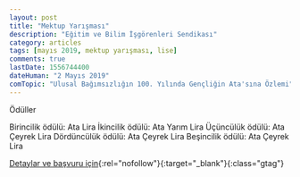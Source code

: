 ```yaml
---
layout: post
title: "Mektup Yarışması"
description: "Eğitim ve Bilim İşgörenleri Sendikası"
category: articles
tags: [mayıs 2019, mektup yarışması, lise]
comments: true
lastDate: 1556744400
dateHuman: "2 Mayıs 2019"
comTopic: "Ulusal Bağımsızlığın 100. Yılında Gençliğin Ata'sına Özlemi"
---
```


Ödüller

Birincilik ödülü: Ata Lira
İkincilik ödülü: Ata Yarım Lira
Üçüncülük ödülü: Ata Çeyrek Lira
Dördüncülük ödülü: Ata Çeyrek Lira
Beşincilik ödülü: Ata Çeyrek Lira

[Detaylar ve başvuru için](http://yegitek.meb.gov.tr/www/834-mektup-yarismasi-egitim-ve-bilim-isgorenleri-sendikasi/icerik/2658?utm_source=edebiyatyarismalari.com&utm_medium=affiliate&utm_campaign=cpc){:rel="nofollow"}{:target="_blank"}{:class="gtag"}
